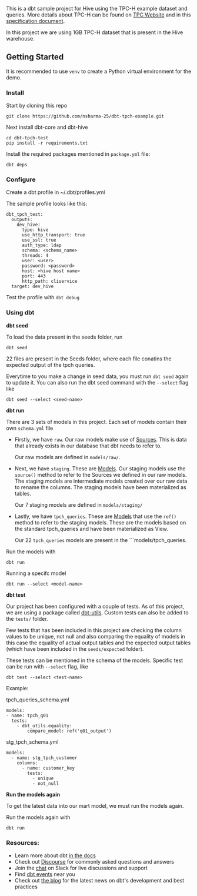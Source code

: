This is a dbt sample project for Hive using the TPC-H example dataset and queries.
More details about TPC-H can be found on [TPC Website](https://www.tpc.org/tpch/) and in this [specification document](https://www.tpc.org/TPC_Documents_Current_Versions/pdf/TPC-H_v3.0.1.pdf).

In this project we are using 1GB TPC-H dataset that is present in the Hive warehouse.

## Getting Started
It is recommended to use ```venv``` to create a Python virtual environment for the demo.


### Install

Start by cloning this repo

```
git clone https://github.com/nsharma-25/dbt-tpch-example.git
```



Next install dbt-core and dbt-hive

```
cd dbt-tpch-test
pip install -r requirements.txt
```
Install the required packages mentioned in ```package.yml``` file:

```
dbt deps
```

### Configure

Create a dbt profile in ~/.dbt/profiles.yml

The sample profile looks like this:

```
dbt_tpch_test:
  outputs:
    dev_hive:
      type: hive
      use_http_transport: true
      use_ssl: true
      auth_type: ldap 
      schema: <schema_name>
      threads: 4
      user: <user>
      password: <password>
      host: <hive host name>
      port: 443
      http_path: cliservice
  target: dev_hive

```
Test the profile with ```dbt debug```


### Using dbt

**dbt seed**

To load the data present in the seeds folder, run

```
dbt seed
```

22 files are present in the Seeds folder, where each file conatins the expected output of the tpch queries.

Everytime to you make a change in seed data, you must run ```dbt seed```  again to update it. You can also run the dbt seed command with the ```--select``` flag like

```
dbt seed --select <seed-name>
```

**dbt run**

There are 3 sets of models in this project. Each set of models contain their own ```schema.yml``` file

* Firstly, we have ```raw```. Our raw models make use of [Sources](https://docs.getdbt.com/docs/build/sources). This is data that already exists in our database that dbt needs to refer to. 

  Our raw models are defined in ```models/raw/```.

* Next, we have ```staging```. These are [Models](https://docs.getdbt.com/docs/build/sql-models). Our staging models use the ```source()``` method to refer to the Sources we defined in our raw models. The staging models are intermediate models created over our raw data to  rename the columns. The staging models have been materialized as tables.

  Our 7 staging models are defined in ```models/staging/```

* Lastly, we have ```tpch_queries```. These are [Models](https://docs.getdbt.com/docs/build/sql-models) that use the ```ref()``` method to refer to the staging models. These are the models based on the standard tpch_queries and have been materialized as View.

  Our  22 ```tpch_queries``` models are present in the ```models/tpch_queries.

Run the models with

```
dbt run  
```
Running a specifc model

```
dbt run --select <model-name>
```
**dbt test**

Our project has been configured with a couple of tests. As of this project, we are using a package called [dbt-utils](https://github.com/dbt-labs/dbt-utils). Custom tests can also be added to the ```tests/``` folder.

Few tests that has been included in this project are checking the column values to be unique, not null and also comparing the equality of models in this case the equality of actual output tables and the expected output tables (which have been included in the ```seeds/expected``` folder).

These tests can be mentioned in the schema of the models.
Specific test can be run with ```--select``` flag, like

```
dbt test --select <test-name>
``````

Example:

tpch_queries_schema.yml
  ```
  models:
  - name: tpch_q01
    tests:
      - dbt_utils.equality:
          compare_model: ref('q01_output')
  ```        
stg_tpch_schema.yml

```
models:
  - name: stg_tpch_customer
    columns:
      - name: customer_key
        tests:
          - unique
          - not_null
```          
**Run the models again**

To get the latest data into our mart model, we must run the models again.

Run the models again with
```
dbt run
```
### Resources:
- Learn more about dbt [in the docs](https://docs.getdbt.com/docs/introduction)
- Check out [Discourse](https://discourse.getdbt.com/) for commonly asked questions and answers
- Join the [chat](https://community.getdbt.com/) on Slack for live discussions and support
- Find [dbt events](https://events.getdbt.com) near you
- Check out [the blog](https://blog.getdbt.com/) for the latest news on dbt's development and best practices



